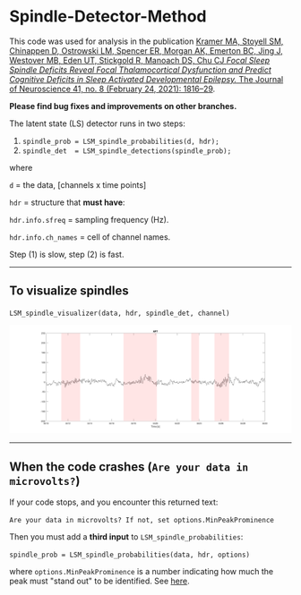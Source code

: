 # Spindle-Detector-Method

This code was used for analysis in the publication [Kramer MA, Stoyell SM, Chinappen D, Ostrowski LM, Spencer ER, Morgan AK, Emerton BC, Jing J, Westover MB, Eden UT, Stickgold R, Manoach DS, Chu CJ *Focal Sleep Spindle Deficits Reveal Focal Thalamocortical Dysfunction and Predict Cognitive Deficits in Sleep Activated Developmental Epilepsy.* The Journal of Neuroscience 41, no. 8 (February 24, 2021): 1816–29](https://www.jneurosci.org/content/41/8/1816).

**Please find bug fixes and improvements on other branches.**

The latent state (LS) detector runs in two steps:

1. `spindle_prob = LSM_spindle_probabilities(d, hdr);`
2. `spindle_det  = LSM_spindle_detections(spindle_prob);`

where

`d` = the data, [channels x time points]

`hdr` = structure that **must have**:

`hdr.info.sfreq`      = sampling frequency (Hz).
  
`hdr.info.ch_names`   = cell of channel names.

Step (1) is slow, step (2) is fast.

----

## To visualize spindles

`LSM_spindle_visualizer(data, hdr, spindle_det, channel)`

![alt text](https://github.com/Mark-Kramer/Spindle-Detector-Method/blob/master/example_spindles.png)

----

## When the code crashes (`Are your data in microvolts?`)

If your code stops, and you encounter this returned text:

`Are your data in microvolts? If not, set options.MinPeakProminence`

Then you must add a **third input** to `LSM_spindle_probabilities`:

`spindle_prob = LSM_spindle_probabilities(data, hdr, options)`

where `options.MinPeakProminence` is a number indicating how much the peak must "stand out" to be identified. See [here](https://www.mathworks.com/help/signal/ref/findpeaks.html#buff2uu).
